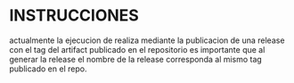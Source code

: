 # INSTRUCCIONES
 actualmente la ejecucion de realiza mediante la publicacion de una release con el tag del artifact publicado en el repositorio
 es importante que al generar la release  el  nombre de la release corresponda   al mismo tag publicado en el repo. 
 
